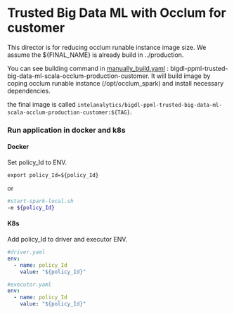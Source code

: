# Trusted Big Data ML with Occlum for customer
This director is for reducing occlum runable instance image size.
We assume the ${FINAL_NAME} is already build in ../production.

You can see building command in [manually_build.yaml](https://github.com/intel-analytics/BigDL/blob/main/.github/workflows/manually_build.yml#L526) : bigdl-ppml-trusted-big-data-ml-scala-occlum-production-customer.
It will build image by coping occlum runable instance (/opt/occlum_spark) and install necessary dependencies.

the final image is called `intelanalytics/bigdl-ppml-trusted-big-data-ml-scala-occlum-production-customer:${TAG}`.


### Run application in docker and k8s

#### Docker
Set policy_Id to ENV.
```
export policy_Id=${policy_Id}
```
or
```bash
#start-spark-local.sh
-e ${policy_Id}
```

#### K8s
Add policy_Id to driver and executor ENV.
```yaml
#driver.yaml
env:
  - name: policy_Id
    value: "${policy_Id}"
```

```yaml
#executor.yaml
env:
  - name: policy_Id
    value: "${policy_Id}"
```